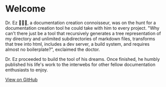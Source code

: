 # Welcome
Dr. Ez 👨🏻‍⚕️, a documentation creation connoisseur, was on the hunt for a documentation creation tool he could take with him to every project. "Why can't there just be a tool that recursively generates a tree representation of my directory and unlimited subdirectories of markdown files, transforms that tree into html, includes a dev server, a build system, and requires almost no boilerplate?", exclaimed the doctor.

Dr. Ez proceeded to build the tool of his dreams. Once finished, he humbly published his life's work to the interwebs for other fellow documentation enthusiasts to enjoy.

[View on GitHub](https://github.com/qudo-lucas/docez)